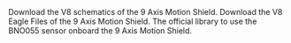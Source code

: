 <EssentialsColumn title="Previous Versions">
  <EssentialElement title="Schematics v8" link="https://content.arduino.cc/assets/9-AxesMotion-Shield-V8-SCH.pdf">
    Download the V8 schematics of the 9 Axis Motion Shield.
  </EssentialElement>

  <EssentialElement title="Eagle Files v8" link="https://content.arduino.cc/assets/9-AxesMotion-Shield-V8_rd.zip">
    Download the V8 Eagle Files of the 9 Axis Motion Shield.
  </EssentialElement>

</EssentialsColumn>

<EssentialsColumn title="Suggested Libraries">
  <EssentialElement title="Arduino_NineAxesMotion" type="library" link="https://github.com/arduino-libraries/Arduino_NineAxesMotion">
    The official library to use the BNO055 sensor onboard the 9 Axis Motion Shield.
  </EssentialElement>
</EssentialsColumn>

